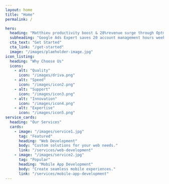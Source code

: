 ```yaml
---
layout: home
title: "Home"
permalink: /

hero:
  heading: "Matthieu productivity boost & 28%revenue surge through Optmyzr"
  subheading: "Google Ads Expert saves 20 account management hours weekly, cuts CPCs, and boosts revenue through automated optimizations"
  cta_text: "Get Started"
  cta_link: "/get-started"
  image: "/images/plaeholder-image.jpg"
icon_listing:
  heading: "Why Choose Us"
  icons:
    - alt: "Quality"
      icon: "/images/driva.png"
    - alt: "Speed"
      icon: "/images/icon2.png"
    - alt: "Support"
      icon: "/images/icon3.png"
    - alt: "Innovation"
      icon: "/images/icon4.png"
    - alt: "Expertise"
      icon: "/images/icon5.png"
service_cards:
  heading: "Our Services"
  cards:
    - image: "/images/service1.jpg"
      tag: "Featured"
      heading: "Web Development"
      body: "Custom solutions for your web needs."
      link: "/services/web-development"
    - image: "/images/service2.jpg"
      tag: "Popular"
      heading: "Mobile App Development"
      body: "Create seamless mobile experiences."
      link: "/services/mobile-app-development"
---
```

